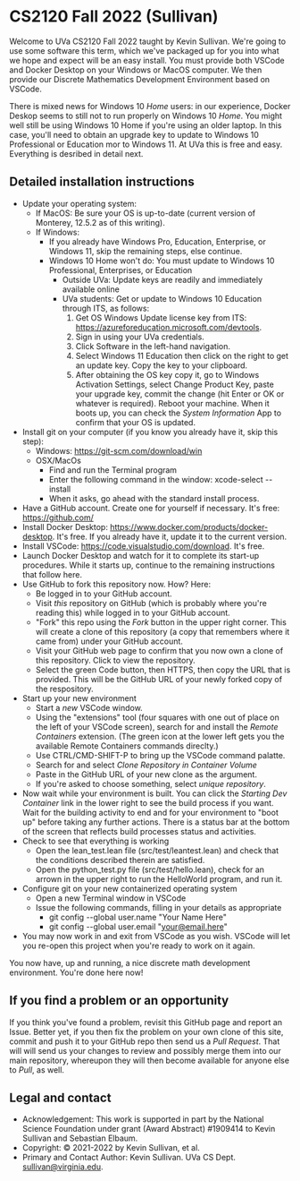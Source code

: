 # CS2120 Fall 2022 (Sullivan)

Welcome to UVa CS2120 Fall 2022 taught by Kevin Sullivan. We're going to use some software this term, which we've packaged up for you into what we hope and expect will be an easy install. You must provide both VSCode and Docker Desktop on your Windows or MacOS computer. We then provide our Discrete Mathematics Development Environment based on VSCode. 

There is mixed news for Windows 10 *Home* users: in our experience, Docker Deskop seems to still not to run properly on  Windows 10 *Home*. You might well still be using Windows 10 Home if you're using an older laptop. In this case, you'll need to obtain an upgrade key to update to Windows 10 Professional or Education mor to Windows 11. At UVa this is free and easy. Everything is desribed in detail next. 

## Detailed installation instructions

- Update your operating system:
  - If MacOS: Be sure your OS is up-to-date (current version of Monterey, 12.5.2 as of this writing).
  - If Windows:
    - If you already have Windows Pro, Education, Enterprise, or Windows 11, skip the remaining steps, else continue.
    - Windows 10 Home won't do: You must update to Windows 10 Professional, Enterprises, or Education
      - Outside UVa:  Update keys are readily and immediately available online
      - UVa students: Get or update to Windows 10 Education through ITS, as follows:
        1. Get OS Windows Update license key from ITS: <https://azureforeducation.microsoft.com/devtools>.
        3. Sign in using your UVa credentials.
        4. Click Software in the left-hand navigation. 
        5. Select Windows 11 Education then click on the right to get an update key. Copy the key to your clipboard.
        6. After obtaining the OS key copy it, go to Windows Activation Settings, select Change Product Key, paste your upgrade key, commit the change (hit Enter or OK or whatever is required). Reboot your machine. When it boots up, you can check the *System Information* App to confirm that your OS is updated.
- Install git on your computer (if you know you already have it, skip this step):
  - Windows: https://git-scm.com/download/win
  - OSX/MacOs
    - Find and run the Terminal program
    - Enter the following command in the window: xcode-select --install
    - When it asks, go ahead with the standard install process. 
- Have a GitHub account. Create one for yourself if necessary. It's free: <https://github.com/>
- Install Docker Desktop: <https://www.docker.com/products/docker-desktop>. It's free. If you already have it, update it to the current version.
- Install VSCode: <https://code.visualstudio.com/download>. It's free.
- Launch Docker Desktop and watch for it to complete its start-up procedures. While it starts up, continue to the remaining instructions that follow here.
- Use GitHub to fork this repository now. How? Here:
  - Be logged in to your GitHub account.
  - Visit *this* repository on GitHub (which is probably where you're reading this) while logged in to your GitHub account.
  - "Fork" this repo using the *Fork* button in the upper right corner. This will create a clone of this repository (a copy that remembers where it came from) under your GitHub account. 
  - Visit your GitHub web page to confirm that you now own a clone of this repository. Click to view the repository.
  - Select the green Code button, then HTTPS, then copy the URL that is provided. This will be the GitHub URL of your newly forked copy of the respository.
- Start up your new environment
  - Start a *new* VSCode window.
  - Using the "extensions" tool (four squares with one out of place on the left of your VSCode screen), search for and install the *Remote Containers* extension. (The green icon at the lower left gets you the available Remote Containers commands direclty.)
  - Use CTRL/CMD-SHIFT-P to bring up the VSCode command palatte.
  - Search for and select *Clone Repository in Container Volume*
  - Paste in the GitHub URL of your new clone as the argument.
  - If you're asked to choose something, select *unique repository*.
- Now wait while your environment is built. You can click the *Starting Dev Container* link in the lower right to see the build process if you want. Wait for the building activity to end and for your environment to "boot up" before taking any further actions. There is a status bar at the bottom of the screen that reflects build processes status and activities.
- Check to see that everything is working
  - Open the lean_test.lean file (src/test/leantest.lean) and check that the conditions described therein are satisfied.
  - Open the python_test.py file (src/test/hello.lean), check for an arrown in the upper right to run the HelloWorld program, and run it. 
- Configure git on your new containerized operating system
  - Open a new Terminal window in VSCode
  - Issue the following commands, filling in your details as appropriate
    - git config --global user.name "Your Name Here"
    - git config --global user.email "your@email.here"
- You may now work in and exit from VSCode as you wish. VSCode will let you re-open this project when you're ready to work on it again.

You now have, up and running, a nice discrete math development environment. You're done here now!

## If you find a problem or an opportunity

If you think you've found a problem, revisit this GitHub page and report an Issue. Better yet, if you then fix the problem on your own clone of this site, commit and push it to your GitHub repo then send us a *Pull Request*. That will will send us your changes to review and possibly merge them into our main repository, whereupon they will then become available for anyone else to *Pull*, as well.  

## Legal and contact

- Acknowledgement: This work is supported in part by the National Science Foundation under grant (Award Abstract) #1909414 to Kevin Sullivan and Sebastian Elbaum.
- Copyright: © 2021-2022 by Kevin Sullivan, et al.
- Primary and Contact Author: Kevin Sullivan. UVa CS Dept. sullivan@virginia.edu. 
